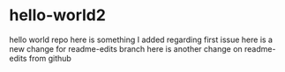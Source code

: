 # hello-world2
hello world repo
here is something I added regarding first issue
here is a new change for readme-edits branch
here is another change on readme-edits from github
